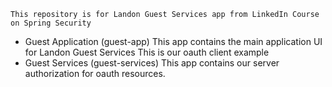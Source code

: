 `This repository is for Landon Guest Services app from LinkedIn Course on Spring Security`

- Guest Application (guest-app)
  This app contains the main application UI for Landon Guest Services
  This is our oauth client example
- Guest Services (guest-services)
  This app contains our server authorization for oauth resources.